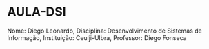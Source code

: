 # AULA-DSI
Nome: Diego Leonardo,
Disciplina: Desenvolvimento de Sistemas de Informação,
Instituição: Ceulji-Ulbra,
Professor: Diego Fonseca
